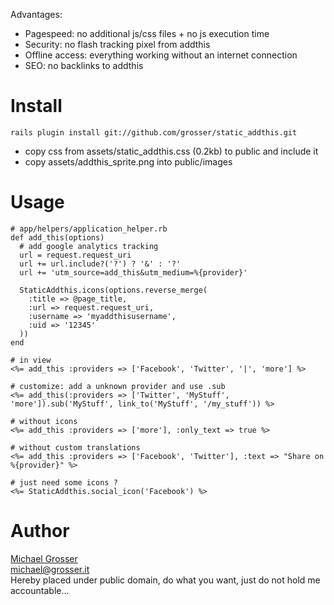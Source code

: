 Advantages:

 - Pagespeed: no additional js/css files + no js execution time
 - Security: no flash tracking pixel from addthis
 - Offline access: everything working without an internet connection
 - SEO: no backlinks to addthis

Install
=======
    rails plugin install git://github.com/grosser/static_addthis.git

 - copy css from assets/static_addthis.css (0.2kb) to public and include it
 - copy assets/addthis_sprite.png into public/images

Usage
=====

    # app/helpers/application_helper.rb
    def add_this(options)
      # add google analytics tracking
      url = request.request_uri
      url += url.include?('?') ? '&' : '?'
      url += 'utm_source=add_this&utm_medium=%{provider}'

      StaticAddthis.icons(options.reverse_merge(
        :title => @page_title,
        :url => request.request_uri,
        :username => 'myaddthisusername',
        :uid => '12345'
      ))
    end

    # in view
    <%= add_this :providers => ['Facebook', 'Twitter', '|', 'more'] %>

    # customize: add a unknown provider and use .sub
    <%= add_this(:providers => ['Twitter', 'MyStuff', 'more']).sub('MyStuff', link_to('MyStuff', '/my_stuff')) %>

    # without icons
    <%= add_this :providers => ['more'], :only_text => true %>

    # without custom translations
    <%= add_this :providers => ['Facebook', 'Twitter'], :text => "Share on %{provider}" %>

    # just need some icons ?
    <%= StaticAddthis.social_icon('Facebook') %>


Author
======
[Michael Grosser](http://grosser.it)<br/>
michael@grosser.it<br/>
Hereby placed under public domain, do what you want, just do not hold me accountable...<br/>
